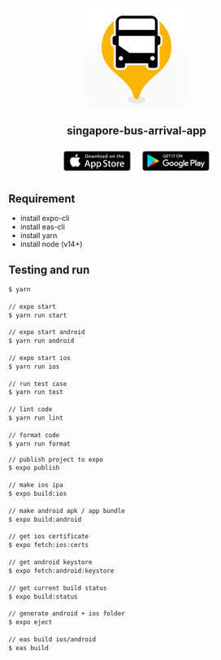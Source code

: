 <p align="center">
  <img width="200px" src="https://github.com/yeukfei02/singapore-bus-arrival-app/blob/main/readme-icon.png?raw=true"><br/>
  <h2 align="center">singapore-bus-arrival-app</h2>
</p>

<p align="center">
  <a href="https://apps.apple.com/us/app/singapore-bus-arrival/id1539326353"><img src="https://github.com/yeukfei02/singapore-bus-arrival-app/blob/main/app-store-badge.png?raw=true" width="30%" height="30%" alt=""></a>
  <a href="https://play.google.com/store/apps/details?id=com.donaldwu.singaporebusarrivalapp"><img src="https://github.com/yeukfei02/singapore-bus-arrival-app/blob/main/google-play-badge.png?raw=true" width="30%" height="30%" alt=""></a>
</p>

## Requirement

- install expo-cli
- install eas-cli
- install yarn
- install node (v14+)

## Testing and run

```zsh
$ yarn

// expo start
$ yarn run start

// expo start android
$ yarn run android

// expo start ios
$ yarn run ios

// run test case
$ yarn run test

// lint code
$ yarn run lint

// format code
$ yarn run format
```

```zsh
// publish project to expo
$ expo publish

// make ios ipa
$ expo build:ios

// make android apk / app bundle
$ expo build:android

// get ios certificate
$ expo fetch:ios:certs

// get android keystore
$ expo fetch:android:keystore

// get current build status
$ expo build:status

// generate android + ios folder
$ expo eject

// eas build ios/android
$ eas build
```
